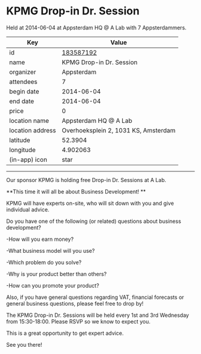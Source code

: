 # KPMG Drop-in Dr. Session
Held at 2014-06-04 at Appsterdam HQ @ A Lab with 7 Appsterdammers.
        
|Key|Value
|---|---|
|id|[183587192](https://www.meetup.com/appsterdam/events/183587192/)|
|name|KPMG Drop-in Dr. Session|
|organizer|Appsterdam|
|attendees|7|
|begin date|2014-06-04|
|end date|2014-06-04|
|price|0|
|location name|Appsterdam HQ @ A Lab|
|location address|Overhoeksplein 2, 1031 KS, Amsterdam|
|latitude|52.3904|
|longitude|4.902063|
|(in-app) icon|star|

---

Our sponsor KPMG is holding free Drop-in Dr. Sessions at A Lab. 

**This time it will all be about Business Development! **

KPMG will have experts on-site, who will sit down with you and give individual advice. 

Do you have one of the following (or related) questions about business development?

-How will you earn money? 

-What business model will you use?

-Which problem do you solve?

-Why is your product better than others?

-How can you promote your product?

Also, if you have general questions regarding VAT, financial forecasts or general business questions, please feel free to drop by!

The KPMG Drop-in Dr. Sessions will be held every 1st and 3rd Wednesday from 15:30-18:00. Please RSVP so we know to expect you.

This is a great opportunity to get expert advice.

See you there!


